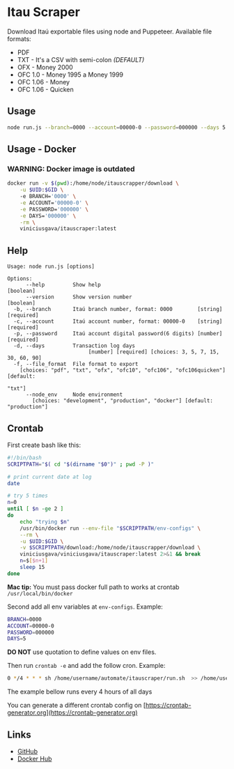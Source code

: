 # Itau Scraper
Download Itaú exportable files using node and Puppeteer.
Available file formats:
- PDF
- TXT - It's a CSV with semi-colon *(DEFAULT)*
- OFX - Money 2000
- OFC 1.0 - Money 1995 a Money 1999
- OFC 1.06 - Money
- OFC 1.06 - Quicken

## Usage
```bash
node run.js --branch=0000 --account=00000-0 --password=000000 --days 5 
```

## Usage - Docker
### WARNING: Docker image is outdated
```bash
docker run -v $(pwd):/home/node/itauscrapper/download \
    -u $UID:$GID \ 
    -e BRANCH='0000' \
    -e ACCOUNT='00000-0' \
    -e PASSWORD='000000' \
    -e DAYS='000000' \
    -rm \
    viniciusgava/itauscraper:latest 
```


## Help
```text
Usage: node run.js [options]

Options:
      --help         Show help                                         [boolean]
      --version      Show version number                               [boolean]
  -b, --branch       Itaú branch number, format: 0000        [string] [required]
  -c, --account      Itaú account number, format: 00000-0    [string] [required]
  -p, --password     Itaú account digital password(6 digits) [number] [required]
  -d, --days         Transaction log days
                          [number] [required] [choices: 3, 5, 7, 15, 30, 60, 90]
  -f, --file_format  File format to export
    [choices: "pdf", "txt", "ofx", "ofc10", "ofc106", "ofc106quicken"] [default:
                                                                          "txt"]
      --node_env     Node environment
        [choices: "development", "production", "docker"] [default: "production"]
```

## Crontab
First create bash like this:
````bash
#!/bin/bash
SCRIPTPATH="$( cd "$(dirname "$0")" ; pwd -P )"

# print current date at log
date

# try 5 times
n=0
until [ $n -ge 2 ]
do
    echo "trying $n"
    /usr/bin/docker run --env-file "$SCRIPTPATH/env-configs" \
    --rm \
    -u $UID:$GID \
    -v $SCRIPTPATH/download:/home/node/itauscrapper/download \
    viniciusgava/viniciusgava/itauscraper:latest 2>&1 && break
    n=$[$n+1]
    sleep 15
done

````
**Mac tip:** You must pass docker full path to works at crontab
``/usr/local/bin/docker``

Second add all env variables at ``env-configs``.
Example:
 ```bash
BRANCH=0000
ACCOUNT=00000-0
PASSWORD=000000
DAYS=5
```
**DO NOT** use quotation to define values on env files.

Then run ``crontab -e`` and add the follow cron.
Example:
````bash
0 */4 * * * sh /home/username/automate/itauscraper/run.sh  >> /home/username/automate/itauscraper/log.log
````
The example bellow runs every 4 hours of all days 

You can generate a different crontab config on [https://crontab-generator.org](https://crontab-generator.org)

## Links
- [GitHub](https://github.com/viniciusgava/itauscraper)
- [Docker Hub](https://hub.docker.com/r/viniciusgava/itauscraper)
